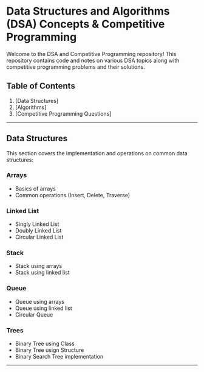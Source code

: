 # Data Structures and Algorithms (DSA) Concepts & Competitive Programming

Welcome to the DSA and Competitive Programming repository! This repository contains code and notes on various DSA topics along with competitive programming problems and their solutions.

## Table of Contents
1. [Data Structures]
2. [Algorithms]
3. [Competitive Programming Questions]
---

## Data Structures

This section covers the implementation and operations on common data structures:

### Arrays
- Basics of arrays
- Common operations (Insert, Delete, Traverse)

### Linked List
- Singly Linked List
- Doubly Linked List
- Circular Linked List
  
### Stack
- Stack using arrays
- Stack using linked list

  
### Queue
- Queue using arrays
- Queue using linked list
- Circular Queue

### Trees
- Binary Tree using Class
- Binary Tree usign Structure 
- Binary Search Tree implementation 


---

